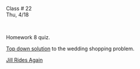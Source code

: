 <div class="lecture2">

<div class="column_date">
<p markdown="block">

Class # 22 <br>
Thu, 4/18



</p>
</div>

<div class="column_materials">
<p markdown="block">
<br/>

Homework 8 quiz.

[Top down solution](slides/11-dynamic_programming.html#11) to the wedding shopping problem.

[Jill Rides Again](slides/11/Jill.pdf)
<br>

</p>
</div>

<div class="column_assign">
<p markdown="block">



</p>
</div>

</div>
